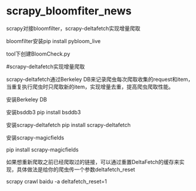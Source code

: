 # scrapy_bloomfiter_news
scrapy对接bloomfilter，scrapy-deltafetch实现增量爬取

bloomfilter安装pip install pybloom_live

tool下创建BloomCheck.py


#scrapy-deltafetch实现增量爬取

scrapy-deltafetch通过Berkeley DB来记录爬虫每次爬取收集的request和item，当重复执行爬虫时只爬取新的item，实现增量去重，提高爬虫爬取性能。

安装Berkeley DB

安装bsddb3
pip  install  bsddb3

安装scrapy-deltafetch
pip install scrapy-deltafetch

安装scrapy-magicfields

pip install scrapy-magicfields

如果想重新爬取之前已经爬取过的链接，可以通过重置DeltaFetch的缓存来实现，具体做法是给你的爬虫传一个参数deltafetch_reset

scrapy crawl baidu -a deltafetch_reset=1
